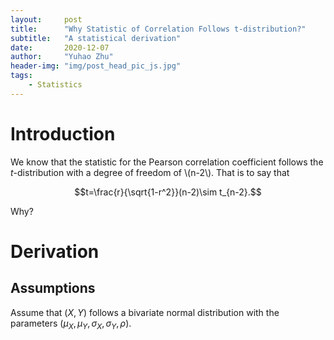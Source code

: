 ```yaml
---
layout:     post
title:      "Why Statistic of Correlation Follows t-distribution?"
subtitle:   "A statistical derivation"
date:       2020-12-07
author:     "Yuhao Zhu"
header-img: "img/post_head_pic_js.jpg"
tags:
    - Statistics
---
```



# Introduction
We know that the statistic for the Pearson correlation coefficient follows the *t*-distribution with a degree of freedom of \\(n-2\\). That is to say that

$$t=\frac{r}{\sqrt{1-r^2}}(n-2)\sim t_{n-2}.$$

Why?

# Derivation
## Assumptions
Assume that $(X, Y)$ follows a bivariate normal distribution with the parameters $(\mu_X, \mu_Y, \sigma_X, \sigma_Y, \rho)$.